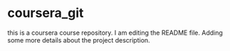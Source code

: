 # coursera_git
this is a coursera course repository.
I am editing the README file. Adding some more details about the project description.
